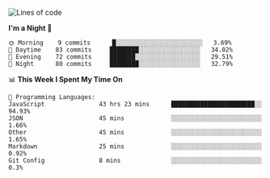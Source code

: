 <!--START_SECTION:waka-->
![Lines of code](https://img.shields.io/badge/From%20Hello%20World%20I%27ve%20Written-489670%20lines%20of%20code-blue)

**I'm a Night 🦉** 

```text
🌞 Morning    9 commits      █░░░░░░░░░░░░░░░░░░░░░░░░   3.69% 
🌆 Daytime    83 commits     ████████░░░░░░░░░░░░░░░░░   34.02% 
🌃 Evening    72 commits     ███████░░░░░░░░░░░░░░░░░░   29.51% 
🌙 Night      80 commits     ████████░░░░░░░░░░░░░░░░░   32.79%

```


📊 **This Week I Spent My Time On** 

```text
💬 Programming Languages: 
JavaScript               43 hrs 23 mins      ███████████████████████░░   94.93% 
JSON                     45 mins             ░░░░░░░░░░░░░░░░░░░░░░░░░   1.66% 
Other                    45 mins             ░░░░░░░░░░░░░░░░░░░░░░░░░   1.65% 
Markdown                 25 mins             ░░░░░░░░░░░░░░░░░░░░░░░░░   0.92% 
Git Config               8 mins              ░░░░░░░░░░░░░░░░░░░░░░░░░   0.3%

```


<!--END_SECTION:waka-->
